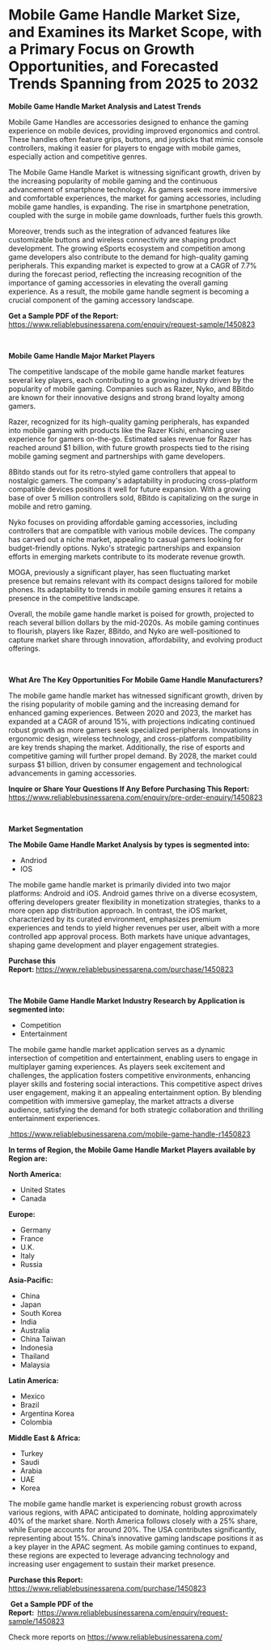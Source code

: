 <p><h1>Mobile Game Handle Market Size, and Examines its Market Scope, with a Primary Focus on Growth Opportunities, and Forecasted Trends Spanning from 2025 to 2032</h1></p><p><strong>Mobile Game Handle Market Analysis and Latest Trends</strong></p>
<p><p>Mobile Game Handles are accessories designed to enhance the gaming experience on mobile devices, providing improved ergonomics and control. These handles often feature grips, buttons, and joysticks that mimic console controllers, making it easier for players to engage with mobile games, especially action and competitive genres.</p><p>The Mobile Game Handle Market is witnessing significant growth, driven by the increasing popularity of mobile gaming and the continuous advancement of smartphone technology. As gamers seek more immersive and comfortable experiences, the market for gaming accessories, including mobile game handles, is expanding. The rise in smartphone penetration, coupled with the surge in mobile game downloads, further fuels this growth.</p><p>Moreover, trends such as the integration of advanced features like customizable buttons and wireless connectivity are shaping product development. The growing eSports ecosystem and competition among game developers also contribute to the demand for high-quality gaming peripherals. This expanding market is expected to grow at a CAGR of 7.7% during the forecast period, reflecting the increasing recognition of the importance of gaming accessories in elevating the overall gaming experience. As a result, the mobile game handle segment is becoming a crucial component of the gaming accessory landscape.</p></p>
<p><strong>Get a Sample PDF of the Report:&nbsp;</strong> <a href="https://www.reliablebusinessarena.com/enquiry/request-sample/1450823?utm_campaign=3021&utm_medium=2&utm_source=Github&utm_content=ia&utm_term=05042025&utm_id=mobile-game-handle">https://www.reliablebusinessarena.com/enquiry/request-sample/1450823</a></p>
<p>&nbsp;</p>
<p><strong>Mobile Game Handle Major Market Players</strong></p>
<p><p>The competitive landscape of the mobile game handle market features several key players, each contributing to a growing industry driven by the popularity of mobile gaming. Companies such as Razer, Nyko, and 8Bitdo are known for their innovative designs and strong brand loyalty among gamers.</p><p>Razer, recognized for its high-quality gaming peripherals, has expanded into mobile gaming with products like the Razer Kishi, enhancing user experience for gamers on-the-go. Estimated sales revenue for Razer has reached around $1 billion, with future growth prospects tied to the rising mobile gaming segment and partnerships with game developers.</p><p>8Bitdo stands out for its retro-styled game controllers that appeal to nostalgic gamers. The company's adaptability in producing cross-platform compatible devices positions it well for future expansion. With a growing base of over 5 million controllers sold, 8Bitdo is capitalizing on the surge in mobile and retro gaming.</p><p>Nyko focuses on providing affordable gaming accessories, including controllers that are compatible with various mobile devices. The company has carved out a niche market, appealing to casual gamers looking for budget-friendly options. Nyko's strategic partnerships and expansion efforts in emerging markets contribute to its moderate revenue growth.</p><p>MOGA, previously a significant player, has seen fluctuating market presence but remains relevant with its compact designs tailored for mobile phones. Its adaptability to trends in mobile gaming ensures it retains a presence in the competitive landscape.</p><p>Overall, the mobile game handle market is poised for growth, projected to reach several billion dollars by the mid-2020s. As mobile gaming continues to flourish, players like Razer, 8Bitdo, and Nyko are well-positioned to capture market share through innovation, affordability, and evolving product offerings.</p></p>
<p>&nbsp;</p>
<p><strong>What Are The Key Opportunities For Mobile Game Handle Manufacturers?</strong></p>
<p><p>The mobile game handle market has witnessed significant growth, driven by the rising popularity of mobile gaming and the increasing demand for enhanced gaming experiences. Between 2020 and 2023, the market has expanded at a CAGR of around 15%, with projections indicating continued robust growth as more gamers seek specialized peripherals. Innovations in ergonomic design, wireless technology, and cross-platform compatibility are key trends shaping the market. Additionally, the rise of esports and competitive gaming will further propel demand. By 2028, the market could surpass $1 billion, driven by consumer engagement and technological advancements in gaming accessories.</p></p>
<p><strong>Inquire or Share Your Questions If Any Before Purchasing This Report:</strong> <a href="https://www.reliablebusinessarena.com/enquiry/pre-order-enquiry/1450823?utm_campaign=3021&utm_medium=2&utm_source=Github&utm_content=ia&utm_term=05042025&utm_id=mobile-game-handle">https://www.reliablebusinessarena.com/enquiry/pre-order-enquiry/1450823</a></p>
<p>&nbsp;</p>
<p><strong>Market Segmentation</strong></p>
<p><strong>The Mobile Game Handle Market Analysis by types is segmented into:</strong></p>
<p><ul><li>Andriod</li><li>IOS</li></ul></p>
<p><p>The mobile game handle market is primarily divided into two major platforms: Android and iOS. Android games thrive on a diverse ecosystem, offering developers greater flexibility in monetization strategies, thanks to a more open app distribution approach. In contrast, the iOS market, characterized by its curated environment, emphasizes premium experiences and tends to yield higher revenues per user, albeit with a more controlled app approval process. Both markets have unique advantages, shaping game development and player engagement strategies.</p></p>
<p><strong>Purchase this Report:&nbsp;</strong><a href="https://www.reliablebusinessarena.com/purchase/1450823?utm_campaign=3021&utm_medium=2&utm_source=Github&utm_content=ia&utm_term=05042025&utm_id=mobile-game-handle">https://www.reliablebusinessarena.com/purchase/1450823</a></p>
<p>&nbsp;</p>
<p><strong>The Mobile Game Handle Market Industry Research by Application is segmented into:</strong></p>
<p><ul><li>Competition</li><li>Entertainment</li></ul></p>
<p><p>The mobile game handle market application serves as a dynamic intersection of competition and entertainment, enabling users to engage in multiplayer gaming experiences. As players seek excitement and challenges, the application fosters competitive environments, enhancing player skills and fostering social interactions. This competitive aspect drives user engagement, making it an appealing entertainment option. By blending competition with immersive gameplay, the market attracts a diverse audience, satisfying the demand for both strategic collaboration and thrilling entertainment experiences.</p></p>
<p><a href="https://www.reliablebusinessarena.com/mobile-game-handle-r1450823?utm_campaign=3021&utm_medium=2&utm_source=Github&utm_content=ia&utm_term=05042025&utm_id=mobile-game-handle">&nbsp;https://www.reliablebusinessarena.com/mobile-game-handle-r1450823</a></p>
<p><strong>In terms of Region, the Mobile Game Handle Market Players available by Region are:</strong></p>
<p>
    <p> <strong> North America: </strong>
        <ul>
            <li>United States</li>
            <li>Canada</li>
        </ul>
        </p> 
    <p> <strong> Europe: </strong>
        <ul>
            <li>Germany</li>
            <li>France</li>
            <li>U.K.</li>
            <li>Italy</li>
            <li>Russia</li>
        </ul>
        </p> 
    <p> <strong> Asia-Pacific: </strong>
        <ul>
            <li>China</li>
            <li>Japan</li>
            <li>South Korea</li>
            <li>India</li>
            <li>Australia</li>
            <li>China Taiwan</li>
            <li>Indonesia</li>
            <li>Thailand</li>
            <li>Malaysia</li>
        </ul>
        </p> 
    <p> <strong> Latin America: </strong>
        <ul>
            <li>Mexico</li>
            <li>Brazil</li>
            <li>Argentina Korea</li>
            <li>Colombia</li>
        </ul>
        </p> 
    <p> <strong> Middle East & Africa: </strong>
        <ul>
            <li>Turkey</li>
            <li>Saudi</li>
            <li>Arabia</li>
            <li>UAE</li>
            <li>Korea</li>
        </ul>
    </p>
    </p>
<p><p>The mobile game handle market is experiencing robust growth across various regions, with APAC anticipated to dominate, holding approximately 40% of the market share. North America follows closely with a 25% share, while Europe accounts for around 20%. The USA contributes significantly, representing about 15%. China’s innovative gaming landscape positions it as a key player in the APAC segment. As mobile gaming continues to expand, these regions are expected to leverage advancing technology and increasing user engagement to sustain their market presence.</p></p>
<p><strong>Purchase this Report: </strong><a href="https://www.reliablebusinessarena.com/purchase/1450823?utm_campaign=3021&utm_medium=2&utm_source=Github&utm_content=ia&utm_term=05042025&utm_id=mobile-game-handle">https://www.reliablebusinessarena.com/purchase/1450823</a></p>
<p>&nbsp;<strong>Get a Sample PDF of the Report:&nbsp;&nbsp;</strong><a href="https://www.reliablebusinessarena.com/enquiry/request-sample/1450823?utm_campaign=3021&utm_medium=2&utm_source=Github&utm_content=ia&utm_term=05042025&utm_id=mobile-game-handle">https://www.reliablebusinessarena.com/enquiry/request-sample/1450823</a></p>
<p><strong></strong></p>
<p>Check more reports on <a href="https://www.reliablebusinessarena.com/?utm_campaign=3021&utm_medium=2&utm_source=Github&utm_content=ia&utm_term=05042025&utm_id=mobile-game-handle">https://www.reliablebusinessarena.com/</a></p>